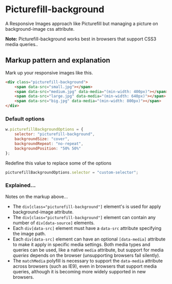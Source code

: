 # Picturefill-background
A Responsive Images approach like Picturefill but managing a picture on background-image css attribute.

**Note:** Picturefill-background works best in browsers that support CSS3 media queries..

## Markup pattern and explanation

Mark up your responsive images like this.

```html
<div class="picturefill-background">
    <span data-src="small.jpg"></span>
    <span data-src="medium.jpg" data-media="(min-width: 400px)"></span>
    <span data-src="large.jpg" data-media="(min-width: 640px)"></span>
    <span data-src="big.jpg" data-media="(min-width: 800px)"></span>
</div>
```

### Default options

```js
w.picturefillBackgroundOptions = {
    selector: "picturefill-background",
    backgroundSize: "cover",
    backgroundRepeat: "no-repeat",
    backgroundPosition: "50% 50%"
};
```

Redefine this value to replace some of the options

```js
picturefillBackgroundOptions.selector = "custom-selector";
```

### Explained...

Notes on the markup above...

* The `div[class="picturefill-background"]` element's is used for apply background-image attribute.
* The `div[class="picturefill-background"]` element can contain any number of `div[data-source]` elements.
* Each `div[data-src]` element must have a `data-src` attribute specifying the image path.
* Each `div[data-src]` element can have an optional `[data-media]` attribute to make it apply in specific media settings. Both media types and queries can be used, like a native `media` attribute, but support for media _queries_ depends on the browser (unsupporting browsers fail silently).
* The `matchMedia` polyfill is necessary to support the `data-media` attribute across browsers (such as IE9), even in browsers that support media queries, although it is becoming more widely supported in new browsers.
